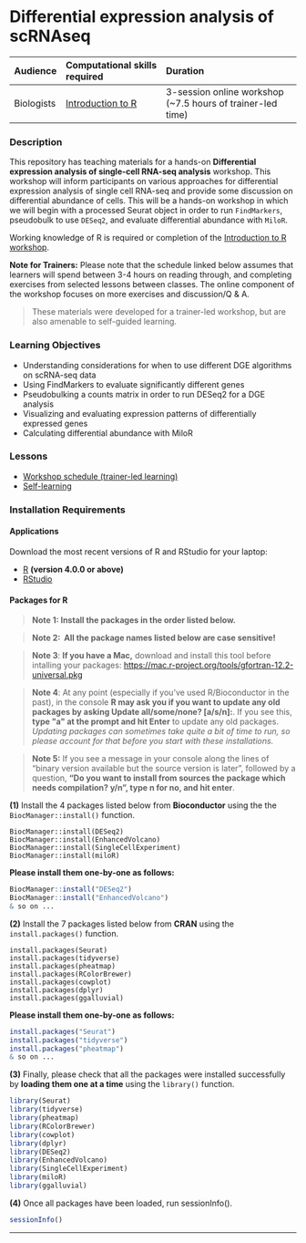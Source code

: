 # Differential expression analysis of scRNAseq

| Audience | Computational skills required| Duration |
:----------|:----------|:----------|
| Biologists | [Introduction to R](https://hbctraining.github.io/Intro-to-R-flipped/) | 3-session online workshop (~7.5 hours of trainer-led time)|

### Description

This repository has teaching materials for a hands-on **Differential expression analysis of single-cell RNA-seq analysis** workshop. This workshop will inform participants on various approaches for differential expression analysis of single cell RNA-seq and provide some discussion on differential abundance of cells. This will be a hands-on workshop in which we will begin with a processed Seurat object in order to run `FindMarkers`, pseudobulk to use `DESeq2`, and evaluate differential abundance with `MiloR`.

Working knowledge of R is required or completion of the [Introduction to R workshop](https://hbctraining.github.io/Intro-to-R/). 

**Note for Trainers:** Please note that the schedule linked below assumes that learners will spend between 3-4 hours on reading through, and completing exercises from selected lessons between classes. The online component of the workshop focuses on more exercises and discussion/Q & A.

> These materials were developed for a trainer-led workshop, but are also amenable to self-guided learning.

### Learning Objectives

* Understanding considerations for when to use different DGE algorithms on scRNA-seq data
* Using FindMarkers to evaluate significantly different genes
* Pseudobulking a counts matrix in order to run DESeq2 for a DGE analysis
* Visualizing and evaluating expression patterns of differentially expressed genes
* Calculating differential abundance with MiloR


### Lessons
* [Workshop schedule (trainer-led learning)](schedule/)
* [Self-learning](schedule/links-to-lessons.md)

### Installation Requirements

#### Applications
Download the most recent versions of R and RStudio for your laptop:

 - [R](http://lib.stat.cmu.edu/R/CRAN/) **(version 4.0.0 or above)**
 - [RStudio](https://www.rstudio.com/products/rstudio/download/#download)

#### Packages for R

> **Note 1: Install the packages in the order listed below.**

> **Note 2:  All the package names listed below are case sensitive!**
 
> **Note 3**: **If you have a Mac,** download and install this tool before intalling your packages:
https://mac.r-project.org/tools/gfortran-12.2-universal.pkg

> **Note 4**: At any point (especially if you’ve used R/Bioconductor in the past), in the console **R may ask you if you want to update any old packages by asking Update all/some/none? [a/s/n]:**. If you see this, **type "a" at the prompt and hit Enter** to update any old packages. _Updating packages can sometimes take quite a bit of time to run, so please account for that before you start with these installations._  

> **Note 5:** If you see a message in your console along the lines of “binary version available but the source version is later”, followed by a question, **“Do you want to install from sources the package which needs compilation? y/n”, type n for no, and hit enter**.


**(1)** Install the 4 packages listed below from **Bioconductor** using the the `BiocManager::install()` function.

```
BiocManager::install(DESeq2)
BiocManager::install(EnhancedVolcano)
BiocManager::install(SingleCellExperiment)
BiocManager::install(miloR)
```

**Please install them one-by-one as follows:**

```r
BiocManager::install("DESeq2")
BiocManager::install("EnhancedVolcano")
& so on ...
```

**(2)** Install the 7 packages listed below from **CRAN** using the `install.packages()` function. 

```
install.packages(Seurat)
install.packages(tidyverse)
install.packages(pheatmap)
install.packages(RColorBrewer)
install.packages(cowplot)
install.packages(dplyr)
install.packages(ggalluvial)
```

**Please install them one-by-one as follows:**

```r
install.packages("Seurat")
install.packages("tidyverse")
install.packages("pheatmap")
& so on ...
```

**(3)** Finally, please check that all the packages were installed successfully by **loading them one at a time** using the `library()` function.  

```r
library(Seurat)
library(tidyverse)
library(pheatmap)
library(RColorBrewer)
library(cowplot)
library(dplyr)
library(DESeq2)
library(EnhancedVolcano)
library(SingleCellExperiment)
library(miloR)
library(ggalluvial)
```

**(4)** Once all packages have been loaded, run sessionInfo().  

```r
sessionInfo()
```

---
